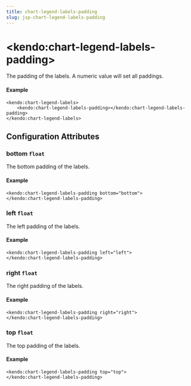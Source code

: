 ```yaml
---
title: chart-legend-labels-padding
slug: jsp-chart-legend-labels-padding
---
```


# \<kendo:chart-legend-labels-padding\>

The padding of the labels. A numeric value will set all paddings.

#### Example
    <kendo:chart-legend-labels>
        <kendo:chart-legend-labels-padding></kendo:chart-legend-labels-padding>
    </kendo:chart-legend-labels>

## Configuration Attributes

### bottom `float`

The bottom padding of the labels.

#### Example
    <kendo:chart-legend-labels-padding bottom="bottom">
    </kendo:chart-legend-labels-padding>

### left `float`

The left padding of the labels.

#### Example
    <kendo:chart-legend-labels-padding left="left">
    </kendo:chart-legend-labels-padding>

### right `float`

The right padding of the labels.

#### Example
    <kendo:chart-legend-labels-padding right="right">
    </kendo:chart-legend-labels-padding>

### top `float`

The top padding of the labels.

#### Example
    <kendo:chart-legend-labels-padding top="top">
    </kendo:chart-legend-labels-padding>

